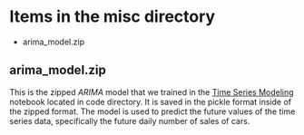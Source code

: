# Items in the misc directory
- arima_model.zip

## arima_model.zip
This is the zipped *ARIMA* model that we trained in the [Time Series Modeling](../code/06%20-%20Time%20Series%20Modeling.ipynb) notebook located in code directory. 
It is saved in the pickle format inside of the zipped format.
The model is used to predict the future values of the time series data, specifically the future daily number of sales of cars.
